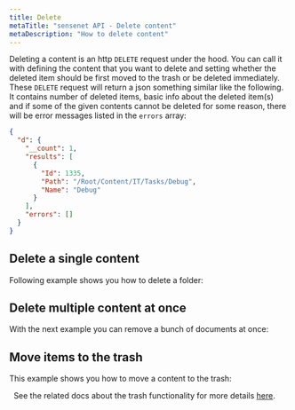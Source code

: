 ```yaml
---
title: Delete
metaTitle: "sensenet API - Delete content"
metaDescription: "How to delete content"
---
```


Deleting a content is an http `DELETE` request under the hood. You can call it with defining the content that you want to delete and setting whether the deleted item should be first moved to the trash or be deleted immediately. These `DELETE` request will return a json something similar like the following. It contains number of deleted items, basic info about the deleted item(s) and if some of the given contents cannot be deleted for some reason, there will be error messages listed in the `errors` array:

```json
{
  "d": {
    "__count": 1,
    "results": [
      {
        "Id": 1335,
        "Path": "/Root/Content/IT/Tasks/Debug",
        "Name": "Debug"
      }
    ],
    "errors": []
  }
}
```

## Delete a single content

Following example shows you how to delete a folder:

<tab category="content-management" article="delete" example="deleteContent" />

## Delete multiple content at once

With the next example you can remove a bunch of documents at once:

<tab category="content-management" article="delete" example="deleteMultipleContent" />

## Move items to the trash

This example shows you how to move a content to the trash:

<tab category="content-management" article="delete" example="moveTotheTrash" />
&nbsp;
<note>
See the related docs about the trash functionality for more details <a href="/content-management/trash">here</a>.
</note>
